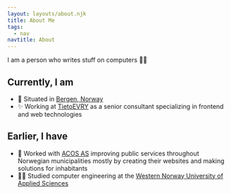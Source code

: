 ```yaml
---
layout: layouts/about.njk
title: About Me
tags:
  - nav
navtitle: About
---
```


I am a person who writes stuff on computers 👩‍💻

## Currently, I am

- 🏡 Situated in [Bergen, Norway](https://www.google.com/maps/place/Bergen/@60.3652306,5.1490003,10z/data=!3m1!4b1!4m5!3m4!1s0x46390d4966767d77:0x9e42a03eb4de0a08!8m2!3d60.3912628!4d5.3220544)
- ✨ Working at [TietoEVRY](https://www.tietoevry.com) as a senior consultant specializing in frontend and web technologies

## Earlier, I have

- 🏢 Worked with [ACOS AS](https://www.acos.no) improving public services throughout Norwegian municipalities mostly by creating their websites and making solutions for inhabitants
- 👩‍🎓 Studied computer engineering at the [Western Norway University of Applied Sciences](https://www.hvl.no/en/)

